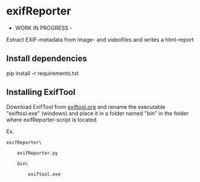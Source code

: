 # exifReporter
- WORK IN PROGRESS -

Extract EXIF-metadata from image- and videofiles and writes a html-report

## Install dependencies
pip install -r requirements.txt

## Installing ExifTool
Download ExifTool from [exiftool.org](https://exiftool.org/) and rename the executable "exiftool.exe" (windows) and place it in a folder named "bin" in the folder where exifReporter-script is located.

Ex.

    exifReporter\

        exifReporter.py
        
        bin\

            exiftool.exe